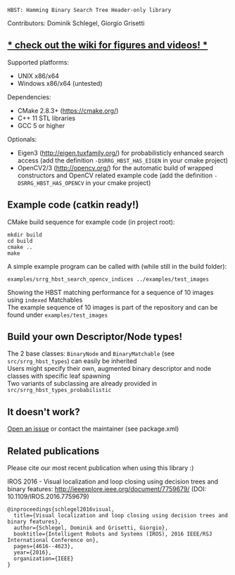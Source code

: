     HBST: Hamming Binary Search Tree Header-only library
Contributors: Dominik Schlegel, Giorgio Grisetti
## [* check out the wiki for figures and videos! *](https://gitlab.com/srrg-software/srrg_hbst/wikis/home)
Supported platforms:
- UNIX x86/x64
- Windows x86/x64 (untested) <br/>

Dependencies:
- CMake 2.8.3+ (https://cmake.org/)
- C++ 11 STL libraries <br/>
- GCC 5 or higher

Optionals:
- Eigen3 (http://eigen.tuxfamily.org/) for probabilisticly enhanced search access (add the definition `-DSRRG_HBST_HAS_EIGEN` in your cmake project)
- OpenCV2/3 (http://opencv.org/) for the automatic build of wrapped constructors and OpenCV related example code (add the definition `-DSRRG_HBST_HAS_OPENCV` in your cmake project) <br/>

## Example code (catkin ready!)
CMake build sequence for example code (in project root):

    mkdir build
    cd build
    cmake ..
    make

A simple example program can be called with (while still in the build folder):

    examples/srrg_hbst_search_opencv_indices ../examples/test_images

Showing the HBST matching performance for a sequence of 10 images using `indexed` Matchables <br/>
The example sequence of 10 images is part of the repository and can be found under `examples/test_images`


## Build your own Descriptor/Node types!
The 2 base classes: `BinaryNode` and `BinaryMatchable` (see `src/srrg_hbst_types`) can easily be inherited <br/>
Users might specify their own, augmented binary descriptor and node classes with specific leaf spawning <br>
Two variants of subclassing are already provided in `src/srrg_hbst_types_probabilistic`

## It doesn't work?
[Open an issue](https://gitlab.com/srrg-software/srrg_hbst/issues) or contact the maintainer (see package.xml)

## Related publications
Please cite our most recent publication when using this library :) <br>

IROS 2016 - Visual localization and loop closing using decision trees and binary features: http://ieeexplore.ieee.org/document/7759679/ (DOI: 10.1109/IROS.2016.7759679)

    @inproceedings{schlegel2016visual,
      title={Visual localization and loop closing using decision trees and binary features},
      author={Schlegel, Dominik and Grisetti, Giorgio},
      booktitle={Intelligent Robots and Systems (IROS), 2016 IEEE/RSJ International Conference on},
      pages={4616--4623},
      year={2016},
      organization={IEEE}
    }
